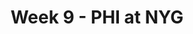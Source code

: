 ---
layout: game
title: Week 9 - PHI at NYG
season: 2000
game_id: 2000_09_PHI_NYG
away_team: PHI
home_team: NYG
---